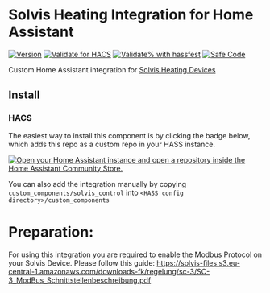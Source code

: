 # Solvis Heating Integration for Home Assistant

[![Version](https://img.shields.io/github/v/release/JohnFCreep/hass_solvis_control?label=version)](https://github.com/JohnFCreep/hass_solvis_control/releases/latest)
[![Validate for HACS](https://github.com/JohnFCreep/hass_solvis_control/workflows/Validate%20for%20HACS/badge.svg)](https://github.com/JohnFCreep/hass_solvis_control/actions/workflows/hacs.yml)
[![Validate% with hassfest](https://github.com/JohnFCreep/hass_solvis_control/workflows/Validate%20with%20hassfest/badge.svg)](https://github.com/JohnFCreep/hass_solvis_control/actions/workflows/hassfest.yml)
[![Safe Code](https://github.com/JohnFCreep/hass_solvis_control/actions/workflows/github-code-scanning/codeql/badge.svg)](https://github.com/JohnFCreep/hass_solvis_control/actions/workflows/codeql.yml)

Custom Home Assistant integration for [Solvis Heating Devices](https://www.solvis.de/) 

## Install
### HACS
The easiest way to install this component is by clicking the badge below, which adds this repo as a custom repo in your HASS instance.

[![Open your Home Assistant instance and open a repository inside the Home Assistant Community Store.](https://my.home-assistant.io/badges/hacs_repository.svg)](https://my.home-assistant.io/redirect/hacs_repository/?category=Integration&owner=JohnFCreep&repository=hass_solvis_control)

You can also add the integration manually by copying `custom_components/solvis_control` into `<HASS config directory>/custom_components`

# Preparation:
For using this integration you are required to enable the Modbus Protocol on your Solvis Device. Please follow this guide: https://solvis-files.s3.eu-central-1.amazonaws.com/downloads-fk/regelung/sc-3/SC-3_ModBus_Schnittstellenbeschreibung.pdf
